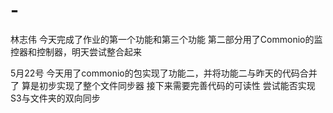 # -
林志伟
今天完成了作业的第一个功能和第三个功能
第二部分用了Commonio的监控器和控制器，明天尝试整合起来

5月22号
今天用了commonio的包实现了功能二，并将功能二与昨天的代码合并了
算是初步实现了整个文件同步器
接下来需要完善代码的可读性
尝试能否实现S3与文件夹的双向同步
